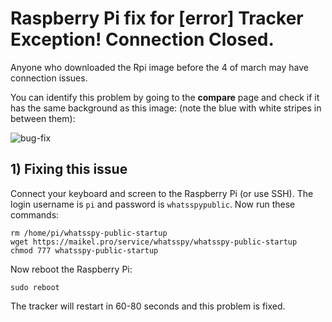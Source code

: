 # Raspberry Pi fix for [error] Tracker Exception! Connection Closed.

Anyone who downloaded the Rpi image before the 4 of march may have connection issues. 


You can identify this problem by going to the **compare** page and check if it has the same background as this image: (note the blue with white stripes in between them):

![bug-fix](https://gitlab.maikel.pro/uploads/maikeldus/WhatsSpy-Public/9f007f8bb0/bug-fix.png)

## 1) Fixing this issue

Connect your keyboard and screen to the Raspberry Pi (or use SSH). The login username is `pi` and password is `whatsspypublic`. Now run these commands:
```
rm /home/pi/whatsspy-public-startup
wget https://maikel.pro/service/whatsspy/whatsspy-public-startup
chmod 777 whatsspy-public-startup
```

Now reboot the Raspberry Pi:
```
sudo reboot
```
The tracker will restart in 60-80 seconds and this problem is fixed.
